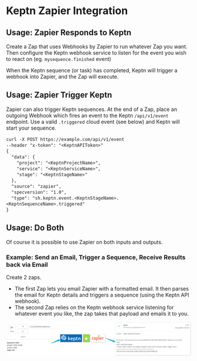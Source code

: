 # Keptn Zapier Integration

## Usage: Zapier Responds to Keptn
  
Create a Zap that uses Webhooks by Zapier to run whatever Zap you want. Then configure the Keptn webhook service to listen for the event you wish to react on (eg. `mysequence.finished` event)
  
When the Keptn sequence (or task) has completed, Keptn will trigger a webhook into Zapier, and the Zap will execute.

## Usage: Zapier Trigger Keptn
Zapier can also trigger Keptn sequences. At the end of a Zap, place an outgoing Webhook which fires an event to the Keptn `/api/v1/event` endpoint.
Use a valid `.triggered` cloud event (see below) and Keptn will start your sequence.
 
```
curl -X POST https://example.com/api/v1/event
--header "x-token": "<KeptnAPIToken>"
{
  "data": {
    "project": "<KeptnProjectName>",
    "service": "<KeptnServiceName>",
    "stage": "<KeptnStageName>"
  },
  "source": "zapier",
  "specversion": "1.0",
  "type": "sh.keptn.event.<KeptnStageName>.<KeptnSequenceName>.triggered"
}
```
  
## Usage: Do Both
Of course it is possible to use Zapier on both inputs and outputs.

### Example: Send an Email, Trigger a Sequence, Receive Results back via Email
Create 2 zaps.

- The first Zap lets you email Zapier with a formatted email. It then parses the email for Keptn details and triggers a sequence (using the Keptn API webhook).
- The second Zap relies on the Keptn webhook service listening for whatever event you like, the zap takes that payload and emails it to you.
  
![keptn zapier integration](assets/2zaps.png)